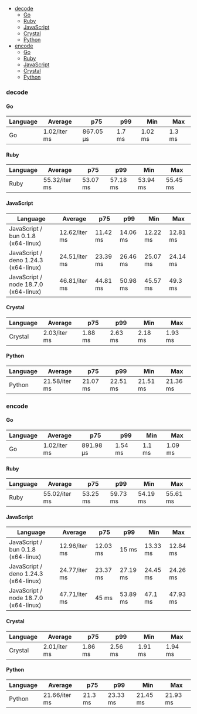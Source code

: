 - [decode](#base64-decode)
    - [Go](#base64-decode-go)
    - [Ruby](#base64-decode-ruby)
    - [JavaScript](#base64-decode-javascript)
    - [Crystal](#base64-decode-crystal)
    - [Python](#base64-decode-python)
- [encode](#base64-encode)
    - [Go](#base64-encode-go)
    - [Ruby](#base64-encode-ruby)
    - [JavaScript](#base64-encode-javascript)
    - [Crystal](#base64-encode-crystal)
    - [Python](#base64-encode-python)

### <a name="base64-decode">decode</a>

#### <a name="base64-decode-go">Go</a>

| Language | Average      | p75       | p99    | Min     | Max    |
| -------- | ------------ | --------- | ------ | ------- | ------ |
| Go       | 1.02/iter ms | 867.05 µs | 1.7 ms | 1.02 ms | 1.3 ms |

#### <a name="base64-decode-ruby">Ruby</a>

| Language | Average       | p75      | p99      | Min      | Max      |
| -------- | ------------- | -------- | -------- | -------- | -------- |
| Ruby     | 55.32/iter ms | 53.07 ms | 57.18 ms | 53.94 ms | 55.45 ms |

#### <a name="base64-decode-javascript">JavaScript</a>

| Language                             | Average       | p75      | p99      | Min      | Max      |
| ------------------------------------ | ------------- | -------- | -------- | -------- | -------- |
| JavaScript / bun 0.1.8 (x64-linux)   | 12.62/iter ms | 11.42 ms | 14.06 ms | 12.22 ms | 12.81 ms |
| JavaScript / deno 1.24.3 (x64-linux) | 24.51/iter ms | 23.39 ms | 26.46 ms | 25.07 ms | 24.14 ms |
| JavaScript / node 18.7.0 (x64-linux) | 46.81/iter ms | 44.81 ms | 50.98 ms | 45.57 ms | 49.3 ms  |

#### <a name="base64-decode-crystal">Crystal</a>

| Language | Average      | p75     | p99     | Min     | Max     |
| -------- | ------------ | ------- | ------- | ------- | ------- |
| Crystal  | 2.03/iter ms | 1.88 ms | 2.63 ms | 2.18 ms | 1.93 ms |

#### <a name="base64-decode-python">Python</a>

| Language | Average       | p75      | p99      | Min      | Max      |
| -------- | ------------- | -------- | -------- | -------- | -------- |
| Python   | 21.58/iter ms | 21.07 ms | 22.51 ms | 21.51 ms | 21.36 ms |

### <a name="base64-encode">encode</a>

#### <a name="base64-encode-go">Go</a>

| Language | Average      | p75       | p99     | Min    | Max     |
| -------- | ------------ | --------- | ------- | ------ | ------- |
| Go       | 1.02/iter ms | 891.98 µs | 1.54 ms | 1.1 ms | 1.09 ms |

#### <a name="base64-encode-ruby">Ruby</a>

| Language | Average       | p75      | p99      | Min      | Max      |
| -------- | ------------- | -------- | -------- | -------- | -------- |
| Ruby     | 55.02/iter ms | 53.25 ms | 59.73 ms | 54.19 ms | 55.61 ms |

#### <a name="base64-encode-javascript">JavaScript</a>

| Language                             | Average       | p75      | p99      | Min      | Max      |
| ------------------------------------ | ------------- | -------- | -------- | -------- | -------- |
| JavaScript / bun 0.1.8 (x64-linux)   | 12.96/iter ms | 12.03 ms | 15 ms    | 13.33 ms | 12.84 ms |
| JavaScript / deno 1.24.3 (x64-linux) | 24.77/iter ms | 23.37 ms | 27.19 ms | 24.45 ms | 24.26 ms |
| JavaScript / node 18.7.0 (x64-linux) | 47.71/iter ms | 45 ms    | 53.89 ms | 47.1 ms  | 47.93 ms |

#### <a name="base64-encode-crystal">Crystal</a>

| Language | Average      | p75     | p99     | Min     | Max     |
| -------- | ------------ | ------- | ------- | ------- | ------- |
| Crystal  | 2.01/iter ms | 1.86 ms | 2.56 ms | 1.91 ms | 1.94 ms |

#### <a name="base64-encode-python">Python</a>

| Language | Average       | p75     | p99      | Min      | Max      |
| -------- | ------------- | ------- | -------- | -------- | -------- |
| Python   | 21.66/iter ms | 21.3 ms | 23.33 ms | 21.45 ms | 21.93 ms |

